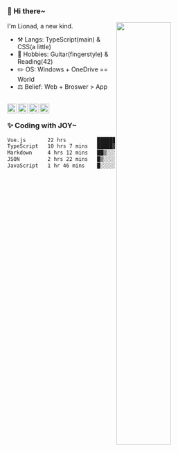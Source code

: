 ### 👋 Hi there~

[<img align="right" width="50%" src="https://github-readme-stats.vercel.app/api?username=Lionad-Morotar&show_icons=true">](https://metrics.lecoq.io/Lionad-Morotar?template=classic)

I'm Lionad, a new kind.

- ⚒️ Langs: TypeScript(main) & CSS(a little)
- 🎨 Hobbies: Guitar(fingerstyle) & Reading(42)
- ✏️ OS: Windows + OneDrive == World
- ⚖️ Belief: Web + Broswer > App

<br />

<a href="https://www.lionad.art">
  <img align="left" alt="lionad-art" width="22px" src="https://cdn.jsdelivr.net/npm/simple-icons@3.1.0/icons/wordpress.svg" />
</a>
<a href="#1806234223">
  <img align="left" alt="1806234223" width="22px" src="https://cdn.jsdelivr.net/npm/simple-icons@3.1.0/icons/tencentqq.svg" />
</a>
<a href="https://www.zhihu.com/people/Lionad">
  <img align="left" alt="132yse" width="22px" src="https://cdn.jsdelivr.net/npm/simple-icons@3.1.0/icons/zhihu.svg" />
</a>
<a href="https://github.com/Lionad-Morotar">
  <img align="left" alt="yisar" width="22px" src="https://cdn.jsdelivr.net/npm/simple-icons@3.1.0/icons/github.svg" />
</a>

<br />

### ✨ Coding with JOY~

<!--START_SECTION:waka-->

```txt
Vue.js       22 hrs          ████████████▒░░░░░░░░░░░░   49.13 %
TypeScript   10 hrs 7 mins   █████▓░░░░░░░░░░░░░░░░░░░   22.60 %
Markdown     4 hrs 12 mins   ██▒░░░░░░░░░░░░░░░░░░░░░░   09.41 %
JSON         2 hrs 22 mins   █▒░░░░░░░░░░░░░░░░░░░░░░░   05.29 %
JavaScript   1 hr 46 mins    █░░░░░░░░░░░░░░░░░░░░░░░░   03.97 %
```

<!--END_SECTION:waka-->
